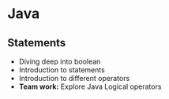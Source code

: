 # Java
## Statements

- Diving deep into boolean
- Introduction to statements
- Introduction to different operators
- __Team work:__ Explore Java Logical operators
